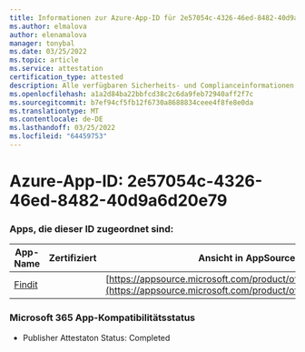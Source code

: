 ```yaml
---
title: Informationen zur Azure-App-ID für 2e57054c-4326-46ed-8482-40d9a6d20e79
ms.author: elmalova
author: elenamalova
manager: tonybal
ms.date: 03/25/2022
ms.topic: article
ms.service: attestation
certification_type: attested
description: Alle verfügbaren Sicherheits- und Complianceinformationen für 2e57054c-4326-46ed-8482-40d9a6d20e79.
ms.openlocfilehash: a1a2d84ba22bbfcd38c2c6da9feb72940aff2f7c
ms.sourcegitcommit: b7ef94cf5fb12f6730a8688834ceee4f8fe8e0da
ms.translationtype: MT
ms.contentlocale: de-DE
ms.lasthandoff: 03/25/2022
ms.locfileid: "64459753"
---
```

# <a name="azure-app-id-2e57054c-4326-46ed-8482-40d9a6d20e79"></a>Azure-App-ID: 2e57054c-4326-46ed-8482-40d9a6d20e79


### <a name="apps-associated-with-this-id"></a>Apps, die dieser ID zugeordnet sind:
| **App-Name** | **Zertifiziert** | **Ansicht in AppSource** |
|--------------|---------------|-----------------------|
| [Findit](../forward/WA200003849.md) |  | [https://appsource.microsoft.com/product/office/WA200003849](https://appsource.microsoft.com/product/office/WA200003849) |

### <a name="microsoft-365-app-compliance-status"></a>Microsoft 365 App-Kompatibilitätsstatus
- Publisher Attestaton Status: Completed
